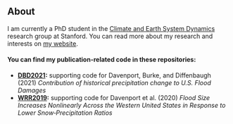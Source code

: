 ## About

I am currently a PhD student in the <a
href="https://pangea.stanford.edu/researchgroups/cesd/"
target='_blank'>Climate and Earth System Dynamics</a> research group at
Stanford. You can read more about my research and interests on <a href="https://fdavenport.github.io/" target='_blank'>my website</a>. 

#### You can find my publication-related code in these repositories:

* **[DBD2021](https://github.com/fdavenport/DBD2021):** supporting code for Davenport, Burke, and Diffenbaugh (2021) *Contribution of historical precipitation change to U.S. Flood Damages*
* **[WRR2019](https://github.com/fdavenport/WRR2019):** supporting code for Davenport et al. (2020) *Flood Size Increases Nonlinearly Across the Western United States in Response to Lower Snow‐Precipitation Ratios* 
